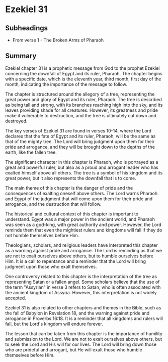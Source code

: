 # Ezekiel 31

## Subheadings

* From verse 1 - The Broken Arms of Pharaoh

## Summary

Ezekiel chapter 31 is a prophetic message from God to the prophet Ezekiel concerning the downfall of Egypt and its ruler, Pharaoh. The chapter begins with a specific date, which is the eleventh year, third month, first day of the month, indicating the importance of the message to follow.

The chapter is structured around the allegory of a tree, representing the great power and glory of Egypt and its ruler, Pharaoh. The tree is described as being tall and strong, with its branches reaching high into the sky, and its leaves providing shade for all creatures. However, its greatness and pride make it vulnerable to destruction, and the tree is ultimately cut down and destroyed.

The key verses of Ezekiel 31 are found in verses 10-14, where the Lord declares that the fate of Egypt and its ruler, Pharaoh, will be the same as that of the mighty tree. The Lord will bring judgment upon them for their pride and arrogance, and they will be brought down to the depths of the earth, like the fallen tree.

The significant character in this chapter is Pharaoh, who is portrayed as a great and powerful ruler, but also as a proud and arrogant leader who has exalted himself above all others. The tree is a symbol of his kingdom and its great power, but it also represents the downfall that is to come.

The main theme of this chapter is the danger of pride and the consequences of exalting oneself above others. The Lord warns Pharaoh and Egypt of the judgment that will come upon them for their pride and arrogance, and the destruction that will follow.

The historical and cultural context of this chapter is important to understand. Egypt was a major power in the ancient world, and Pharaoh was seen as a god-king, with great authority and power. However, the Lord reminds them that even the mightiest rulers and kingdoms will fall if they do not humble themselves before Him.

Theologians, scholars, and religious leaders have interpreted this chapter as a warning against pride and arrogance. The Lord is reminding us that we are not to exalt ourselves above others, but to humble ourselves before Him. It is a call to repentance and a reminder that the Lord will bring judgment upon those who exalt themselves.

One controversy related to this chapter is the interpretation of the tree as representing Satan or a fallen angel. Some scholars believe that the use of the term "Assyrian" in verse 3 refers to Satan, who is often associated with the ancient kingdom of Assyria. However, this interpretation is not widely accepted.

Ezekiel 31 is also related to other chapters and themes in the Bible, such as the fall of Babylon in Revelation 18, and the warning against pride and arrogance in Proverbs 16:18. It is a reminder that all kingdoms and rulers will fall, but the Lord's kingdom will endure forever.

The lesson that can be taken from this chapter is the importance of humility and submission to the Lord. We are not to exalt ourselves above others, but to seek the Lord and His will for our lives. The Lord will bring down those who are prideful and arrogant, but He will exalt those who humble themselves before Him.